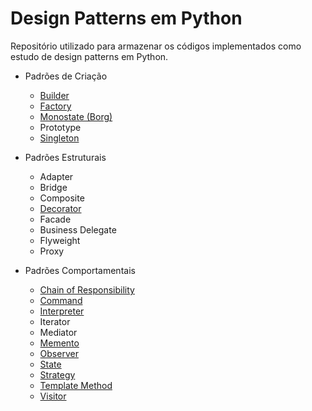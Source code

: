 # Design Patterns em Python

Repositório utilizado para armazenar os códigos implementados como estudo de design patterns em Python.

- Padrões de Criação
  - [Builder](/builder)
  - [Factory](/factory)
  - [Monostate (Borg)](/monostate)
  - Prototype
  - [Singleton](/singleton)

- Padrões Estruturais
  - Adapter
  - Bridge
  - Composite
  - [Decorator](/decorator)
  - Facade
  - Business Delegate
  - Flyweight
  - Proxy
  
- Padrões Comportamentais
  - [Chain of Responsibility](/chain_of_responsibility)
  - [Command](/command)
  - [Interpreter](/interpreter)
  - Iterator
  - Mediator
  - [Memento](/memento)
  - [Observer](/observer)
  - [State](/state)
  - [Strategy](/strategy)
  - [Template Method](/template_method)
  - [Visitor](/visitor)
